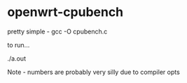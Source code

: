 # openwrt-cpubench

pretty simple - gcc -O cpubench.c

to run...

./a.out

Note - numbers are probably very silly due to compiler opts
